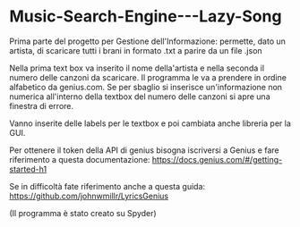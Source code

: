 # Music-Search-Engine---Lazy-Song
Prima parte del progetto per Gestione dell'Informazione: permette, dato un artista, di scaricare tutti i brani in formato .txt a parire da un file .json

Nella prima text box va inserito il nome della'artista e nella seconda il numero delle canzoni da scaricare. Il programma le va a prendere in ordine alfabetico da genius.com. Se per sbaglio si inserisce un'informazione non numerica all'interno della textbox del numero delle canzoni si apre una finestra di errore. 

Vanno inserite delle labels per le textbox e poi cambiata anche libreria per la GUI.

Per ottenere il token della API di genius bisogna iscriversi a Genius e fare riferimento a questa documentazione: https://docs.genius.com/#/getting-started-h1

Se in difficoltà fate riferimento anche a questa guida: https://github.com/johnwmillr/LyricsGenius

(Il programma è stato creato su Spyder)
